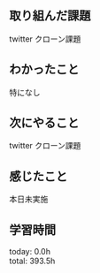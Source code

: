 ## 取り組んだ課題
 twitter クローン課題
## わかったこと
 特になし
## 次にやること
 twitter クローン課題
## 感じたこと
  本日未実施
## 学習時間
today: 0.0h   
total: 393.5h